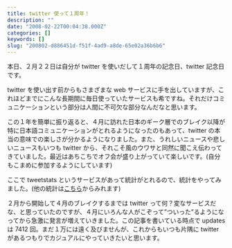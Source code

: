 ```yaml
---
title: twitter 使って１周年！
description: ""
date: "2008-02-22T00:04:38.000Z"
categories: []
keywords: []
slug: "200802-d886451d-f51f-4ad9-a8de-65e02a36b6b6"
---
```


本日、２月２２日は自分が twitter を使いだして１周年の記念日、twitter 記念日です。

twitter を使い出す前からもさまざまな web サービスに手を出していますが、これほどまでにこんな長期間に毎日使っていたサービスも希ですね。それだけコミュニケーションという部分は人間に不可欠な部分なんだなと思います。

この１年を簡単に振り返ると、４月に訪れた日本のギーク層でのブレイク以降が特に日本語コミュニケーションがとれるようになったのもあって、twitter の本当の意味での楽しさが分かるようになりました。また、うれしいニュースや悲しいニュースもいつも twitter から、それこそ風のウワサと同然に聞こえ伝わってきていました。最近はあちこちでオフ会が盛り上がっていて楽しいです。(自分もこまめに参加するようにしています)

ここで tweetstats というサービスがあって統計がとれるので、統計をやってみました。(他の統計は[こちら](http://tweetstats.com/graphs/hiro_qli)からみれます)

２月から開始して４月のブレイクするまでは twitter って何？変なサービスだな、と思っていたのですが、４月にいろんな人がこぞって”ついった”るようになってから急激に発言が増えていきました。この記事を書いている時点で updates は 7412 回。まだ１万には遠く及びませんが、これからもいつも片隅に twitter があるつもりでカジュアルにやっていきたいと思います。
